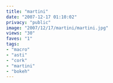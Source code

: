 ```yaml
---
title: "martini"
date: "2007-12-17 01:10:02"
privacy: "public"
image: "2007/12/17/martini/martini.jpg"
views: "30"
faves: "1"
tags:
- "macro"
- "asti"
- "cork"
- "martini"
- "bokeh"
---
```



